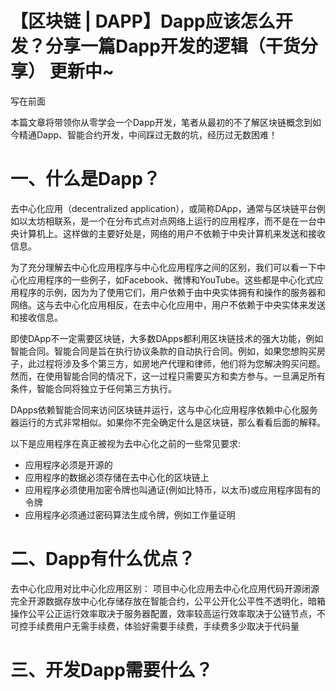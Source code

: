 # 【区块链 | DAPP】Dapp应该怎么开发？分享一篇Dapp开发的逻辑（干货分享） 更新中~

写在前面

本篇文章将带领你从零学会一个Dapp开发，笔者从最初的不了解区块链概念到如今精通Dapp、智能合约开发，中间踩过无数的坑，经历过无数困难！

# 一、什么是Dapp？

去中心化应用（decentralized application），或简称DApp，通常与区块链平台例如以太坊相联系，是一个在分布式点对点网络上运行的应用程序，而不是在一台中央计算机上。这样做的主要好处是，网络的用户不依赖于中央计算机来发送和接收信息。

为了充分理解去中心化应用程序与中心化应用程序之间的区别，我们可以看一下中心化应用程序的一些例子，如Facebook、微博和YouTube。这些都是中心化式应用程序的示例，因为为了使用它们，用户依赖于由中央实体拥有和操作的服务器和网络。这与去中心化应用相反，在去中心化应用中，用户不依赖于中央实体来发送和接收信息。

即使DApp不一定需要区块链，大多数DApps都利用区块链技术的强大功能，例如智能合同。智能合同是旨在执行协议条款的自动执行合同。例如，如果您想购买房子，此过程将涉及多个第三方，如房地产代理和律师，他们将为您解决购买问题。然而，在使用智能合同的情况下，这一过程只需要买方和卖方参与。一旦满足所有条件，智能合同将独立于任何第三方执行。

DApps依赖智能合同来访问区块链并运行，这与中心化应用程序依赖中心化服务器运行的方式非常相似。如果你不完全确定什么是区块链，那么看看后面的解释。

以下是应用程序在真正被视为去中心化之前的一些常见要求:

* 应用程序必须是开源的
* 应用程序的数据必须存储在去中心化的区块链上
* 应用程序必须使用加密令牌也叫通证(例如比特币，以太币)或应用程序固有的令牌
* 应用程序必须通过密码算法生成令牌，例如工作量证明

# 二、Dapp有什么优点？

去中心化应用对比中心化应用区别：
项目中心化应用去中心化应用代码开源闭源完全开源数据存放中心化存储存放在智能合约，公平公开化公平性不透明化，暗箱操作公平公正运行效率取决于服务器配置，效率较高运行效率取决于公链节点，不可控手续费用户无需手续费，体验好需要手续费，手续费多少取决于代码量

# 三、开发Dapp需要什么？

 

